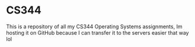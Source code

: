 # CS344
This is a repository of all my CS344 Operating Systems assignments, Im hosting it on GitHub because I can transfer it to the servers easier that way lol
